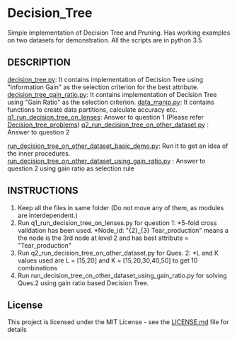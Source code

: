 # Decision_Tree

Simple implementation of Decision Tree and Pruning. Has working examples on two datasets for demonstration.
All the scripts are in python 3.5

## DESCRIPTION

[decision_tree.py](decision_tree.py): It contains implementation of Decision Tree using "Information Gain" as the selection criterion for the best attribute.
[decision_tree_gain_ratio.py](decision_tree_gain_ratio.py): It contains implementation of Decision Tree using "Gain Ratio" as the selection criterion.
[data_manip.py](data_manip.py): It contains functions to create data partitions, calculate accuracy etc.
[q1_run_decision_tree_on_lenses](q1_run_decision_tree_on_lenses): Answer to question 1 (Please refer [Decision_tree_problems](Decision_tree_problems.pdf))
[q2_run_decision_tree_on_other_dataset.py](q2_run_decision_tree_on_other_dataset.py) : Answer to question 2

[run_decision_tree_on_other_dataset_basic_demo.py](run_decision_tree_on_other_dataset_basic_demo.py): Run it to get an idea of the inner procedures.
[run_decision_tree_on_other_dataset_using_gain_ratio.py](run_decision_tree_on_other_dataset_using_gain_ratio.py) : Answer to question 2 using gain ratio as selection rule


## INSTRUCTIONS
1. Keep all the files in same folder (Do not move any of them, as modules are interdependent.)
2. Run q1_run_decision_tree_on_lenses.py for question 1:
   *5-fold cross validation has been used.
   *Node_id: "{2}_{3} Tear_production" means a the node is the 3rd node at level 2 and has best attribute = "Tear_production"
3. Run q2_run_decision_tree_on_other_dataset.py for Ques. 2:
  *L and K values used are L = [15,20] and K = [15,20,30,40,50] to get 10 combinations
4. Run run_decision_tree_on_other_dataset_using_gain_ratio.py for solving Ques.2 using gain ratio based Decision Tree.

## License

This project is licensed under the MIT License - see the [LICENSE.md](LICENSE.md) file for details
